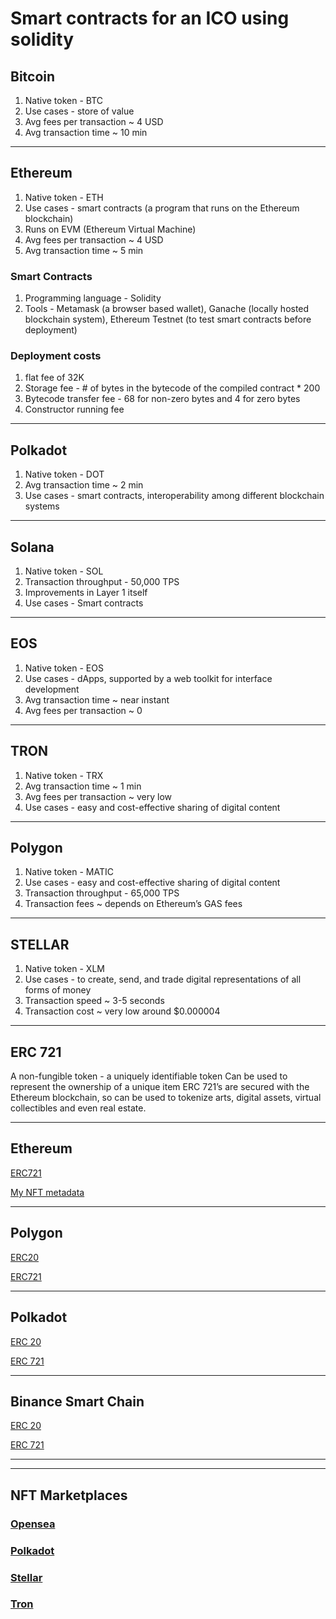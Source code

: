 # Smart contracts for an ICO using solidity
## Bitcoin
1. Native token - BTC
2. Use cases -  store of value
3. Avg fees per transaction ~ 4 USD
4. Avg transaction time ~ 10 min
---
## Ethereum
1. Native token - ETH
2. Use cases - smart contracts (a program that runs on the Ethereum blockchain)
3. Runs on EVM (Ethereum Virtual Machine)
4. Avg fees per transaction ~ 4 USD
5. Avg transaction time ~ 5 min
### Smart Contracts
1. Programming language - Solidity 
2. Tools - Metamask (a browser based wallet), Ganache (locally hosted blockchain system), Ethereum Testnet (to test smart contracts before deployment) 
### Deployment costs
1. flat fee of 32K 
2. Storage fee - # of bytes in the bytecode of the compiled contract * 200
3. Bytecode transfer fee - 68 for non-zero bytes and 4 for zero bytes
4. Constructor running fee
---
## Polkadot
1. Native token - DOT
2. Avg transaction time ~ 2 min
3. Use cases - smart contracts, interoperability among different blockchain systems 
---
## Solana
1. Native token - SOL
2. Transaction throughput - 50,000 TPS
3. Improvements in Layer 1 itself
4. Use cases - Smart contracts
---
## EOS
1. Native token - EOS
2. Use cases - dApps, supported by a web toolkit for interface development
3. Avg transaction time ~ near instant
4. Avg fees per transaction ~ 0
---
## TRON
1. Native token - TRX
2. Avg transaction time ~ 1 min
3. Avg fees per transaction ~ very low
4. Use cases -  easy and cost-effective sharing of digital content
---
## Polygon
1. Native token - MATIC
2. Use cases -  easy and cost-effective sharing of digital content
3. Transaction throughput - 65,000 TPS
4. Transaction fees ~ depends on Ethereum’s GAS fees
---
## STELLAR
1. Native token - XLM
2. Use cases - to create, send, and trade digital representations of all forms of money
3. Transaction speed ~ 3-5 seconds 
4. Transaction cost ~ very low around $0.000004


---

## ERC 721

A non-fungible token - a uniquely identifiable token
Can be used to represent the ownership of a unique item
ERC 721’s are secured with the Ethereum blockchain, so can be used to tokenize arts, digital assets, virtual collectibles and even real estate.  

---

## Ethereum

[ERC721](https://ropsten.etherscan.io/address/0x7868c6d24711b0c4b059787bad79A74Cba585283)

[My NFT metadata](https://my-json-server.typicode.com/shasikaud/test_rest/tokens)


---
## Polygon

[ERC20](https://mumbai.polygonscan.com/token/0x2442d9d714170d874d68d03de611fa9bfbbce9b8)

[ERC721](https://mumbai.polygonscan.com/address/0xfb0DcB0D54D7e02dBb3F4A46b62559398D78B314)

---

## Polkadot

[ERC 20](https://moonbase-blockscout.testnet.moonbeam.network/tokens/0x2442D9d714170d874d68d03de611fa9bfbBCe9B8/token-transfers)

[ERC 721](https://moonbase-blockscout.testnet.moonbeam.network/tokens/0x0a91e303B268776e9ECC3C1f2596C5Ab78EEDe9E/token-transfers)

---
## Binance Smart Chain

[ERC 20](https://testnet.bscscan.com/token/0x2442d9d714170d874d68d03de611fa9bfbbce9b8)

[ERC 721](https://testnet.bscscan.com/token/0x0a91e303b268776e9ecc3c1f2596c5ab78eede9e)

---
---
## NFT Marketplaces

### [Opensea](https://opensea.io/assets/0x495f947276749ce646f68ac8c248420045cb7b5e/2721230383210040596147400622147439630259395529194514322415594716975954132993)

### [Polkadot](https://market.xno.live)

### [Stellar](https://stellarnft.com)

### [Tron](https://nftone.net/?page=1)









